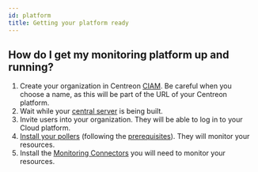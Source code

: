 ```yaml
---
id: platform
title: Getting your platform ready
---
```


## How do I get my monitoring platform up and running?

1. Create your organization in Centreon [CIAM](../ciam/ciam.md). Be careful when you choose a name, as this will be part of the URL of your Centreon platform.
2. Wait while your [central server](architecture.md) is being built.
3. Invite users into your organization. They will be able to log in to your Cloud platform.
4. [Install your pollers](../installation/deploy-poller.md) (following the [prerequisites](../installation/prerequisites.md)). They will monitor your resources.
5. Install the [Monitoring Connectors](../monitoring/pluginpacks.md) you will need to monitor your resources.
